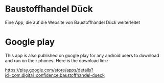 # Baustoffhandel Dück

Eine App, die auf die Website von Baustoffhandel Dück weiterleitet

# Google play
This app is also published on google play for any android users to download and run on their phones. Here is the download link:

https://play.google.com/store/apps/details?id=com.digital_confidence.baustoffhandel-dueck

